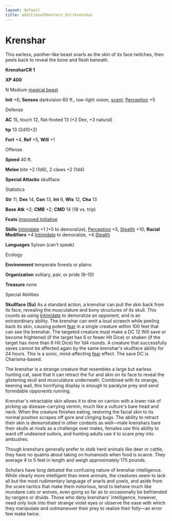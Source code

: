 ```yaml
---
layout: default
title: additionalMonsters_dir/krenshar
---
```

# Krenshar 

This earless, panther-like beast snarls as the skin of its face twitches, then peels back to reveal the bone and flesh beneath.

**KrensharCR 1**

**XP 400**

N Medium [magical beast](monsters_dir/creatureTypes#_magical-beast)

**Init** +6; **Senses** darkvision 60 ft., low-light vision, [scent](monsters_dir/universalMonsterRules#_scent); [Perception](additionalMonsters_dir/../skills_dir/perception#_perception) +5

Defense

**AC** 15, touch 12, flat-footed 13 (+2 Dex, +3 natural)

**hp** 13 (2d10+2)

**Fort** +4, **Ref** +5, **Will** +1

Offense

**Speed** 40 ft.

**Melee** bite +2 (1d6), 2 claws +2 (1d4)

**Special Attacks** skullface

Statistics

**Str** 11, **Dex** 14, **Con** 13, **Int** 6, **Wis** 12, **Cha** 13

**Base Atk** +2; **CMB** +2; **CMD** 14 (18 vs. trip)

**Feats** [Improved Initiative](additionalMonsters_dir/../feats#_improved-initiative)

**Skills** [Intimidate](additionalMonsters_dir/../skills_dir/intimidate#_intimidate) +1 (+5 to demoralize), [Perception](additionalMonsters_dir/../skills_dir/perception#_perception) +5, [Stealth](additionalMonsters_dir/../skills_dir/stealth#_stealth) +10; **Racial Modifiers** +4 [Intimidate](additionalMonsters_dir/../skills_dir/intimidate#_intimidate) to demoralize, +4 [Stealth](additionalMonsters_dir/../skills_dir/stealth#_stealth)

**Languages** Sylvan (can't speak)

Ecology

**Environment** temperate forests or plains

**Organization** solitary, pair, or pride (6–10)

**Treasure** none

Special Abilities

**Skullface (Su)** As a standard action, a krenshar can pull the skin back from its face, revealing the musculature and bony structures of its skull. This counts as using [Intimidate](additionalMonsters_dir/../skills_dir/intimidate#_intimidate) to demoralize an opponent, and is an extraordinary ability. The krenshar can emit a loud screech while peeling back its skin, causing potent [fear](monsters_dir/universalMonsterRules#_fear-(su-or-sp)) in a single creature within 100 feet that can see the krenshar. The targeted creature must make a DC 12 Will save or become frightened (if the target has 6 or fewer Hit Dice) or shaken (if the target has more than 6 Hit Dice) for 1d4 rounds. A creature that successfully saves cannot be affected again by the same krenshar's skullface ability for 24 hours. This is a sonic, mind-affecting [fear](monsters_dir/universalMonsterRules#_fear-(su-or-sp)) effect. The save DC is Charisma-based.

The krenshar is a strange creature that resembles a large but earless hunting cat, save that it can retract the fur and skin on its face to reveal the glistening skull and musculature underneath. Combined with its strange, keening wail, this horrifying display is enough to paralyze prey and send formidable opponents running.

Krenshar's retractable skin allows it to dine on carrion with a lower risk of picking up disease-carrying vermin, much like a vulture's bare head and neck. When the creature finishes eating, restoring the facial skin to its normal position scrapes off gore and clinging bugs. The ability to retract their skin is demonstrated in other contexts as well—male krenshars bare their skulls at rivals as a challenge over mates, females use this ability to ward off undesired suitors, and hunting adults use it to scare prey into ambushes.

Though krenshars generally prefer to stalk herd animals like deer or cattle, they have no qualms about taking on humanoids when food is scarce. They average 4 to 5 feet in length and weigh approximately 175 pounds.

Scholars have long debated the confusing nature of krenshar intelligence. While clearly more intelligent than mere animals, the creatures seem to lack all but the most rudimentary language of snarls and yowls, and aside from the scare tactics that make them notorious, tend to behave much like mundane cats or wolves, even going so far as to occasionally be befriended by rangers or druids. Those who deny krenshars' intelligence, however, need only look into their strange violet eyes or observe the ease with which they manipulate and outmaneuver their prey to realize their folly—an error few make twice.

